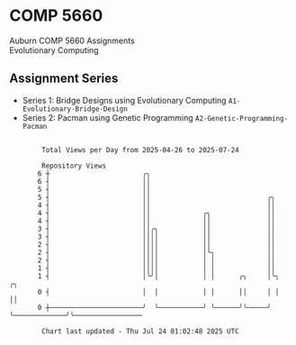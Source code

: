 # COMP 5660
Auburn COMP 5660 Assignments  
Evolutionary Computing

## Assignment Series
- Series 1: Bridge Designs using Evolutionary Computing `A1-Evolutionary-Bridge-Design`
- Series 2: Pacman using Genetic Programming `A2-Genetic-Programming-Pacman`

```

        Total Views per Day from 2025-04-26 to 2025-07-24

        Repository Views
       6 ┼                       ╭╮
       6 ┤                       ││
       5 ┤                       ││
       5 ┤                       ││                             ╭╮
       4 ┤                       ││                             ││
       4 ┤                       ││             ╭╮              ││
       4 ┤                       ││             ││              ││
       3 ┤                       ││╭╮           ││              ││
       3 ┤                       ││││           ││              ││
       2 ┤                       ││││           ││              ││
       2 ┤                       ││││           │╰╮             ││
       2 ┤                       ││││           │ │             ││
       1 ┤                       ││││           │ │             ││
       1 ┤                       │╰╯│           │ │      ╭╮     │╰╮             ╭╮
       0 ┤                       │  │           │ │      ││     │ │             ││
       0 ┼───────────────────────╯  ╰───────────╯ ╰──────╯╰─────╯ ╰─────────────╯╰─────────────────

        Chart last updated - Thu Jul 24 01:02:48 2025 UTC
        
```
